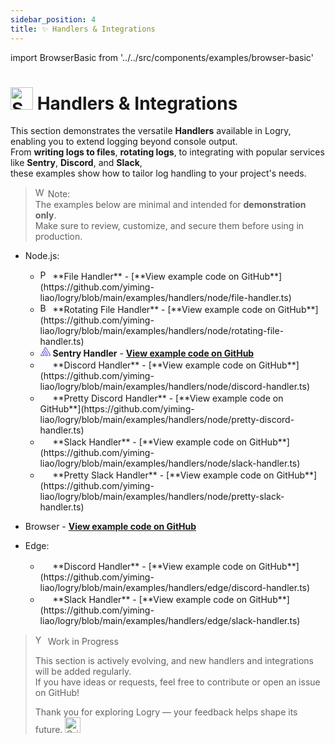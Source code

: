 ```yaml
---
sidebar_position: 4
title: ✨ Handlers & Integrations
---
```


import BrowserBasic from '../../src/components/examples/browser-basic'

# <img src="https://raw.githubusercontent.com/Tarikul-Islam-Anik/Animated-Fluent-Emojis/master/Emojis/Activities/Sparkles.png" alt="Sparkles" width="36" height="36" /> Handlers & Integrations

This section demonstrates the versatile **Handlers** available in Logry, enabling you to extend logging beyond console output.  
From **writing logs to files**, **rotating logs**, to integrating with popular services like **Sentry**, **Discord**, and **Slack**,  
these examples show how to tailor log handling to your project's needs.

> <img src="https://raw.githubusercontent.com/Tarikul-Islam-Anik/Animated-Fluent-Emojis/master/Emojis/Symbols/Warning.png" alt="Warning" width="16" height="16" /> Note:  
> The examples below are minimal and intended for **demonstration only**.  
> Make sure to review, customize, and secure them before using in production.

- Node.js:

  - <img src="https://raw.githubusercontent.com/Tarikul-Islam-Anik/Animated-Fluent-Emojis/master/Emojis/Objects/Page%20Facing%20Up.png" alt="Page Facing Up" width="16" height="16" /> 
    **File Handler** - [**View example code on GitHub**](https://github.com/yiming-liao/logry/blob/main/examples/handlers/node/file-handler.ts)
  - <img src="https://raw.githubusercontent.com/Tarikul-Islam-Anik/Animated-Fluent-Emojis/master/Emojis/Objects/Books.png" alt="Books" width="16" height="16" />
    **Rotating File Handler** - [**View example code on GitHub**](https://github.com/yiming-liao/logry/blob/main/examples/handlers/node/rotating-file-handler.ts)
  - <svg class="__sntry__ css-lfbo6j e1igk8x04" xmlns="http://www.w3.org/2000/svg" viewBox="0 0 50 44" width="16" height="16"><defs></defs><path d="M29,2.26a4.67,4.67,0,0,0-8,0L14.42,13.53A32.21,32.21,0,0,1,32.17,40.19H27.55A27.68,27.68,0,0,0,12.09,17.47L6,28a15.92,15.92,0,0,1,9.23,12.17H4.62A.76.76,0,0,1,4,39.06l2.94-5a10.74,10.74,0,0,0-3.36-1.9l-2.91,5a4.54,4.54,0,0,0,1.69,6.24A4.66,4.66,0,0,0,4.62,44H19.15a19.4,19.4,0,0,0-8-17.31l2.31-4A23.87,23.87,0,0,1,23.76,44H36.07a35.88,35.88,0,0,0-16.41-31.8l4.67-8a.77.77,0,0,1,1.05-.27c.53.29,20.29,34.77,20.66,35.17a.76.76,0,0,1-.68,1.13H40.6q.09,1.91,0,3.81h4.78A4.59,4.59,0,0,0,50,39.43a4.49,4.49,0,0,0-.62-2.28Z" fill="#7669D3" class="__sntry__"></path></svg>
    **Sentry Handler** - [**View example code on GitHub**](https://github.com/yiming-liao/logry/blob/main/examples/handlers/node/sentry-handler.ts)
  - <img src="https://upload.wikimedia.org/wikipedia/fr/thumb/4/4f/Discord_Logo_sans_texte.svg/1200px-Discord_Logo_sans_texte.svg.png" width='16' height='16' />
    **Discord Handler** - [**View example code on GitHub**](https://github.com/yiming-liao/logry/blob/main/examples/handlers/node/discord-handler.ts)
  - <img src="https://upload.wikimedia.org/wikipedia/fr/thumb/4/4f/Discord_Logo_sans_texte.svg/1200px-Discord_Logo_sans_texte.svg.png" width='16' height='16' />
    **Pretty Discord Handler** - [**View example code on GitHub**](https://github.com/yiming-liao/logry/blob/main/examples/handlers/node/pretty-discord-handler.ts)
  - <img src="https://upload.wikimedia.org/wikipedia/commons/thumb/d/d5/Slack_icon_2019.svg/2048px-Slack_icon_2019.svg.png" width='16' height='16' />
    **Slack Handler** - [**View example code on GitHub**](https://github.com/yiming-liao/logry/blob/main/examples/handlers/node/slack-handler.ts)
  - <img src="https://upload.wikimedia.org/wikipedia/commons/thumb/d/d5/Slack_icon_2019.svg/2048px-Slack_icon_2019.svg.png" width='16' height='16' />
    **Pretty Slack Handler** - [**View example code on GitHub**](https://github.com/yiming-liao/logry/blob/main/examples/handlers/node/pretty-slack-handler.ts)

- Browser - [**View example code on GitHub**](https://github.com/yiming-liao/logry/blob/main/examples/handlers/browser/handler.html)

- Edge:
  - <img src="https://upload.wikimedia.org/wikipedia/fr/thumb/4/4f/Discord_Logo_sans_texte.svg/1200px-Discord_Logo_sans_texte.svg.png" width='16' height='16' />
    **Discord Handler** - [**View example code on GitHub**](https://github.com/yiming-liao/logry/blob/main/examples/handlers/edge/discord-handler.ts)
  - <img src="https://upload.wikimedia.org/wikipedia/commons/thumb/d/d5/Slack_icon_2019.svg/2048px-Slack_icon_2019.svg.png" width='16' height='16' />
    **Slack Handler** - [**View example code on GitHub**](https://github.com/yiming-liao/logry/blob/main/examples/handlers/edge/slack-handler.ts)

> <img src="https://raw.githubusercontent.com/Tarikul-Islam-Anik/Animated-Fluent-Emojis/master/Emojis/Smilies/Yellow%20Heart.png" alt="Yellow Heart" width="16" height="16" /> Work in Progress
>
> This section is actively evolving, and new handlers and integrations will be added regularly.  
> If you have ideas or requests, feel free to contribute or open an issue on GitHub!
>
> Thank you for exploring Logry — your feedback helps shape its future. <img src="https://raw.githubusercontent.com/Tarikul-Islam-Anik/Animated-Fluent-Emojis/master/Emojis/Smilies/Grinning%20Cat.png" alt="Grinning Cat" width="25" height="25" />
